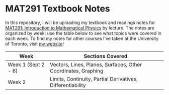 # MAT291 Textbook Notes
In this repository, I will be uploading my textbook and readings notes for [MAT291: Introduction to Mathematical Physics](https://engineering.calendar.utoronto.ca/course/mat291h1) by lecture. The notes are organized by week; use the table below to see what topics were covered in each week. To find my notes for other courses I've taken at the University of Toronto, visit [my website](https://arnav-patil-12.github.io/notes/)!

| Week | Sections Covered |
|-------------|----------------|
| Week 1 (Sept 2 - 6) | Vectors, Lines, Planes, Surfaces, Other Coordinates, Graphing |
| Week 2 | Limits, Continuity, Partial Derivatives, Differentiability |
